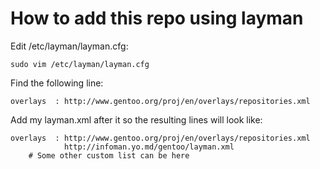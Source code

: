 How to add this repo using layman
=================================

Edit /etc/layman/layman.cfg:

    sudo vim /etc/layman/layman.cfg

Find the following line:

    overlays  : http://www.gentoo.org/proj/en/overlays/repositories.xml

Add my layman.xml after it so the resulting lines will look like:

    overlays  : http://www.gentoo.org/proj/en/overlays/repositories.xml
                http://infoman.yo.md/gentoo/layman.xml
		# Some other custom list can be here
